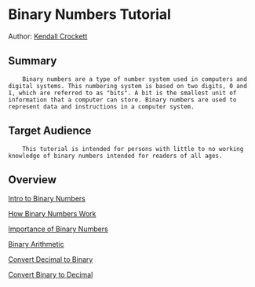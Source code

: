 
# Binary Numbers Tutorial 

Author: [ Kendall Crockett](/contact.md)

## Summary
        Binary numbers are a type of number system used in computers and digital systems. This numbering system is based on two digits, 0 and 1, which are referred to as "bits". A bit is the smallest unit of information that a computer can store. Binary numbers are used to represent data and instructions in a computer system.
## Target Audience
        This tutorial is intended for persons with little to no working knowledge of binary numbers intended for readers of all ages.

## Overview
[Intro to Binary Numbers](/binary.md#introduction-to-binary-numbers)

[How Binary Numbers Work](/binary.md#how-binary-numbers-work)

[Importance of Binary Numbers](/binary.md#importance-of-binary-numbers)

[Binary Arithmetic](/binary.md#binary-arithmetic)

[Convert Decimal to Binary](/binary.md#converting-decimal-to-binary)

[Convert Binary to Decimal](/binary.md#converting-binary-to-decimal)

